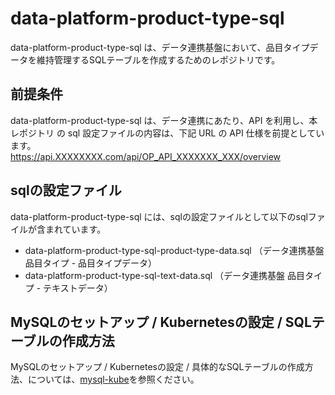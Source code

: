 # data-platform-product-type-sql
data-platform-product-type-sql は、データ連携基盤において、品目タイプデータを維持管理するSQLテーブルを作成するためのレポジトリです。  

## 前提条件  
data-platform-product-type-sql は、データ連携にあたり、API を利用し、本レポジトリ の sql 設定ファイルの内容は、下記 URL の API 仕様を前提としています。  
https://api.XXXXXXXX.com/api/OP_API_XXXXXXX_XXX/overview  

## sqlの設定ファイル
data-platform-product-type-sql には、sqlの設定ファイルとして以下のsqlファイルが含まれています。  

* data-platform-product-type-sql-product-type-data.sql （データ連携基盤 品目タイプ - 品目タイプデータ）
* data-platform-product-type-sql-text-data.sql （データ連携基盤 品目タイプ - テキストデータ）

## MySQLのセットアップ / Kubernetesの設定 / SQLテーブルの作成方法
MySQLのセットアップ / Kubernetesの設定 / 具体的なSQLテーブルの作成方法、については、[mysql-kube](https://github.com/latonaio/mysql-kube)を参照ください。